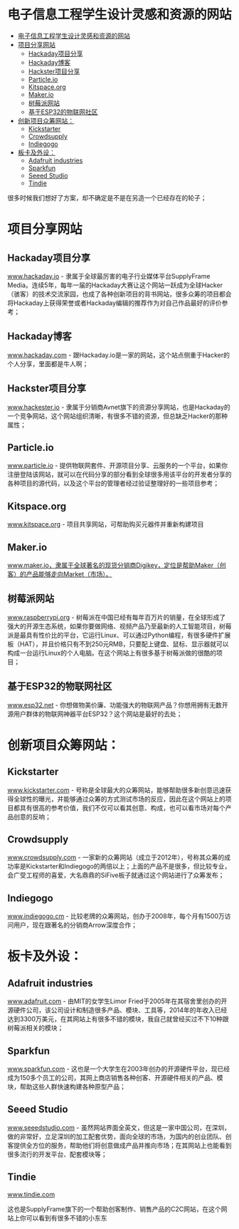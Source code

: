 # 电子信息工程学生设计灵感和资源的网站

<!-- TOC -->

- [电子信息工程学生设计灵感和资源的网站](#电子信息工程学生设计灵感和资源的网站)
- [项目分享网站](#项目分享网站)
    - [Hackaday项目分享](#hackaday项目分享)
    - [Hackaday博客](#hackaday博客)
    - [Hackster项目分享](#hackster项目分享)
    - [Particle.io](#particleio)
    - [Kitspace.org](#kitspaceorg)
    - [Maker.io](#makerio)
    - [树莓派网站](#树莓派网站)
    - [基于ESP32的物联网社区](#基于esp32的物联网社区)
- [创新项目众筹网站：](#创新项目众筹网站)
    - [Kickstarter](#kickstarter)
    - [Crowdsupply](#crowdsupply)
    - [Indiegogo](#indiegogo)
- [板卡及外设：](#板卡及外设)
    - [Adafruit industries](#adafruit-industries)
    - [Sparkfun](#sparkfun)
    - [Seeed Studio](#seeed-studio)
    - [Tindie](#tindie)

<!-- /TOC -->

很多时候我们想好了方案，却不确定是不是在另造一个已经存在的轮子；



# 项目分享网站

## Hackaday项目分享

www.hackaday.io - 隶属于全球最厉害的电子行业媒体平台SupplyFrame Media。连续5年，每年一届的Hackaday大赛让这个网站一跃成为全球Hacker（骇客）的技术交流家园，也成了各种创新项目的背书网站，很多众筹的项目都会将Hackaday上获得荣誉或者Hackaday编辑的推荐作为对自己作品最好的评价参考；

## Hackaday博客

www.hackaday.com - 跟Hackaday.io是一家的网站，这个站点侧重于Hacker的个人分享，里面都是牛人啊；

## Hackster项目分享

www.hackester.io - 隶属于分销商Avnet旗下的资源分享网站，也是Hackaday的一个竞争网站，这个网站组织清晰，有很多不错的资源，但总缺乏Hacker的那种属性；

## Particle.io

www.particle.io  - 提供物联网套件、开源项目分享、云服务的一个平台，如果你注册登陆该网站，就可以在代码分享的部分看到全球很多用该平台的开发者分享的各种项目的源代码，以及这个平台的管理者经过验证整理好的一些项目参考；

## Kitspace.org

www.kitspace.org  - 项目共享网站，可帮助购买元器件并重新构建项目

## Maker.io

www.maker.io，隶属于全球著名的现货分销商Digikey，定位是帮助Maker（创客）的产品能够走向Market（市场）。

## 树莓派网站

www.raspberrypi.org - 树莓派在中国已经有每年百万片的销量，在全球形成了强大的开源生态系统，如果你要做网络、视频产品乃至最新的人工智能项目，树莓派是最具有性价比的平台，它运行Linux、可以通过Python编程，有很多硬件扩展板（HAT），并且价格只有不到250元RMB，只要配上键盘、鼠标、显示器就可以构成一台运行Linux的个人电脑。在这个网站上有很多基于树莓派做的很酷的项目；

## 基于ESP32的物联网社区

www.esp32.net - 你想做物美价廉、功能强大的物联网产品？你想用拥有无数开源用户群体的物联网神器平台ESP32？这个网站是最好的去处；


# 创新项目众筹网站：


## Kickstarter

www.kickstarter.com - 号称是全球最大的众筹网站，能够帮助很多新创意迅速获得全球性的曝光，并能够通过众筹的方式测试市场的反应，因此在这个网站上的项目都具有很高的参考价值，我们不仅可以看其创意、构成，也可以看市场对每个产品创意的反响；


## Crowdsupply

www.crowdsupply.com - 一家新的众筹网站（成立于2012年），号称其众筹的成功率是Kickstarter和Indiegogo的两倍以上；上面的产品不是很多，但比较专业，会广受工程师的喜爱，大名鼎鼎的SiFive板子就通过这个网站进行了众筹发布；


## Indiegogo

www.indiegogo.cm - 比较老牌的众筹网站，创办于2008年，每个月有1500万访问用户，现在跟著名的分销商Arrow深度合作；



# 板卡及外设：


## Adafruit industries


www.adafruit.com -  由MIT的女学生Limor Fried于2005年在其宿舍里创办的开源硬件公司，该公司设计和制造很多产品、模块、工具等，2014年的年收入已经达到3300万美元，在其网站上有很多不错的模块，我自己就曾经买过不下10种跟树莓派相关的模块； 


## Sparkfun

www.sparkfun.com -  这也是一个大学生在2003年创办的开源硬件平台，现已经成为150多个员工的公司，其网上商店销售各种创客、开源硬件相关的产品、模块，帮助这些人群快速构建各种原型产品；

## Seeed Studio

www.seeedstudio.com - 虽然网站界面全英文，但这是一家中国公司，在深圳，做的非常好，立足深圳的加工配套优势，面向全球的市场，为国内的创业团队、创客提供全方位的服务，帮助他们将创意做成产品并推向市场；在其网站上也能看到很多流行的开发平台、配套模块等；

## Tindie

www.tindie.com

这也是SupplyFrame旗下的一个帮助创客制作、销售产品的C2C网站，在这个网站上你可以看到有很多不错的小东东
